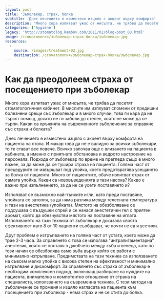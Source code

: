 ```yaml
---
layout: post
title: 'Зъболекар, страх, болка'
subtitle: 'Днес лечението е изместено изцяло с акцент върху комфорта'
description: 'Много хора изпитват ужас от мисълта, че трябва да посетят стоматологичния кабинет и отлагат срещата си с зъболекар. Какви са оръжията на съвременното зъболечение за справяне със страха и болката? Днес лечението е изместено изцяло с акцент върху комфорта на пациента на стола.'
categories: ['hygiene']
legacy: 'http://stomatolog.kambov.com/2011/02/blog-post_08.html'
image: /стоматология/зъболекар-страх-болка/зъболекар.jpg
resources:
  -
    source: /images/treatment/02.jpg
    destination: /стоматология/зъболекар-страх-болка/зъболекар.jpg
---
```

# Как да преодолеем страха от посещението при зъболекар

Много хора изпитват ужас от мисълта, че трябва да посетят стоматологичния кабинет. В мислите им изплуват спомени от предишни болезнени срещи със зъболекар и в много случаи, това ги кара да не търсят помощ, докато не ги заболи до степен, която не може да се търпи. 
Какви са оръжията на съвременното зъболечение за справяне със страха и болката? 

Днес лечението е изместено изцяло с акцент върху комфорта на пациента на стола. И макар това да не е валидно за всички зъболекари, то те стават все повече. 
Всичко започва още с влизането на пациента в кабинета, а именно с приятната обстановка и ведрото настроение на персонала. Подхода от зъболекар по време на прегледа също е много важен, за да може да се тушира страха на пациента. Голяма част от прецедурите се извършват под упойка, което предотвратява усещането за болка от пациента. Много от пациентите, обаче изпитват страх от самата упойка. Какви са нововъведенията в тази насока? Какво е важно при изпълнението, за да не се усети поставянето и? 

Използват се възможно най-тънките игли, като преди поставяне, упойката се затопля, за да няма разлика между телесната температура и тази на анестетика (упойката). Мястото на обезболяване се подсушава с въздушен спрей и се нанася анестетичен гел с приятен аромат, който да обезчувстви мястото на поставяне на иглата. Използването на тази техника от зъболекар е доказала своята ефективност като 8 от 10 пациенти съобщават, че почти не са я усетили. 

Друг проблем е изтръпването на голяма част от устата, което може да трае 2-3 часа. За справянето с това се използва “интралигаментарна” анестезия, която се поставя в джобчето между зъба и венеца, като по този начин се обезболява само зъба върху който се работи с минимално изтръпване. Предимствата на тази техника са използването на съвсем малко упойка с висока степен на ефективност и минимално изтръпване и дискомфорт. 
За справянето със страха от зъболекар е необходим комплексен подход, включващ разбиране на нуждите на пациента, внимателно и компетентно отношение от страна на специалиста, използването на съвременна техника. С тези методи на зъболечение се променя и изцяло нагласата на пациента към посещението при зъболекар - няма страх и не се стига до болка.
